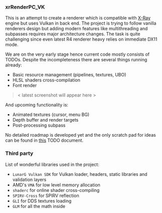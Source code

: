 ### xrRenderPC_VK

This is an attempt to create a renderer which is compatible with [X-Ray](https://github.com/OpenXRay/xray-16) engine but uses Vulkan in back end. The project is trying to follow vanilla renderers design but adding modern features like multithreading and subpasses requires major architecture changes. The task is quite challenging since even latest R4 renderer heavy relies on immediate DX11 mode.

We are on the very early stage hence current code mostly consists of TODOs. Despite the incompleteness there are several things running already:

* Basic resource management (pipelines, textures, UBO)
* HLSL shaders cross-compilation
* Font render

> < latest screenshot will appear here >

And upcoming functionality is:

* Animated textures (cursor, menu BG)
* Depth buffer and render targets
* Post-processing subpass

No detailed roadmap is developed yet and the only scratch pad for ideas can be found in [this](docs/todo.md) TODO document.



### Third party

List of wonderful libraries used in the project:

* `LunarG Vulkan SDK` for Vulkan loader, headers, static libraries and validation layers
* AMD's ``VMA`` for low level memory allocation
* ``shaderc`` for online shader cross-compiling
* ``SPIRV-Cross`` for SPIRV reflection
* ``GLI`` for DDS textures loading
* ``GLM`` for all the math inside
